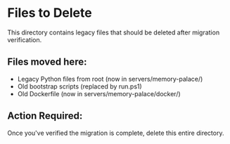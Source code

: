 # Files to Delete

This directory contains legacy files that should be deleted after migration verification.

## Files moved here:
- Legacy Python files from root (now in servers/memory-palace/)
- Old bootstrap scripts (replaced by run.ps1)
- Old Dockerfile (now in servers/memory-palace/docker/)

## Action Required:
Once you've verified the migration is complete, delete this entire directory.
